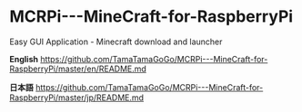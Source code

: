 # MCRPi---MineCraft-for-RaspberryPi
Easy GUI Application - Minecraft download and launcher

**English** https://github.com/TamaTamaGoGo/MCRPi---MineCraft-for-RaspberryPi/master/en/README.md

**日本語** https://github.com/TamaTamaGoGo/MCRPi---MineCraft-for-RaspberryPi/master/jp/README.md
